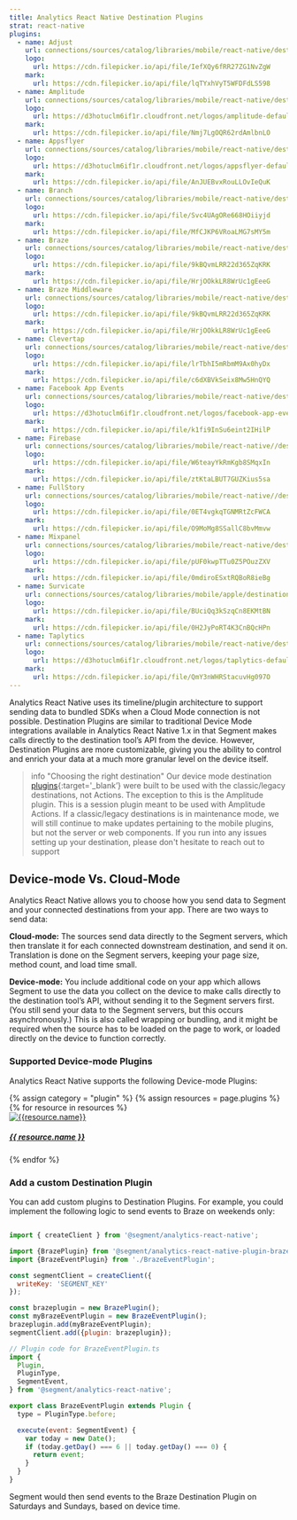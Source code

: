 ```yaml
---
title: Analytics React Native Destination Plugins
strat: react-native
plugins:
  - name: Adjust
    url: connections/sources/catalog/libraries/mobile/react-native/destination-plugins/adjust-react-native/
    logo:
      url: https://cdn.filepicker.io/api/file/IefXQy6fRR27ZG1NvZgW
    mark:
      url: https://cdn.filepicker.io/api/file/lqTYxhVyT5WFDFdLS598
  - name: Amplitude
    url: connections/sources/catalog/libraries/mobile/react-native/destination-plugins/amplitude-react-native/
    logo:
      url: https://d3hotuclm6if1r.cloudfront.net/logos/amplitude-default.svg
    mark:
      url: https://cdn.filepicker.io/api/file/Nmj7LgOQR62rdAmlbnLO
  - name: Appsflyer
    url: connections/sources/catalog/libraries/mobile/react-native/destination-plugins/appsflyer-react-native/
    logo:
      url: https://d3hotuclm6if1r.cloudfront.net/logos/appsflyer-default.svg
    mark:
      url: https://cdn.filepicker.io/api/file/AnJUEBvxRouLLOvIeQuK
  - name: Branch
    url: connections/sources/catalog/libraries/mobile/react-native/destination-plugins/branch-react-native/
    logo:
      url: https://cdn.filepicker.io/api/file/Svc4UAgORe668HOiiyjd
    mark:
      url: https://cdn.filepicker.io/api/file/MfCJKP6VRoaLMG7sMY5m
  - name: Braze
    url: connections/sources/catalog/libraries/mobile/react-native/destination-plugins/braze-react-native/
    logo:
      url: https://cdn.filepicker.io/api/file/9kBQvmLRR22d365ZqKRK
    mark:
      url: https://cdn.filepicker.io/api/file/HrjOOkkLR8WrUc1gEeeG
  - name: Braze Middleware
    url: connections/sources/catalog/libraries/mobile/react-native/destination-plugins/braze-middleware-react-native/
    logo:
      url: https://cdn.filepicker.io/api/file/9kBQvmLRR22d365ZqKRK
    mark:
      url: https://cdn.filepicker.io/api/file/HrjOOkkLR8WrUc1gEeeG
  - name: Clevertap
    url: connections/sources/catalog/libraries/mobile/react-native/destination-plugins/clevertap-react-native/
    logo:
      url: https://cdn.filepicker.io/api/file/lrTbhI5mRbmM9Ax0hyDx
    mark:
      url: https://cdn.filepicker.io/api/file/c6dXBVkSeix8Mw5HnQYQ
  - name: Facebook App Events
    url: connections/sources/catalog/libraries/mobile/react-native/destination-plugins/facebook-app-events-react-native/
    logo:
      url: https://d3hotuclm6if1r.cloudfront.net/logos/facebook-app-events-default.svg
    mark:
      url: https://cdn.filepicker.io/api/file/k1fi9InSu6eint2IHilP
  - name: Firebase
    url: connections/sources/catalog/libraries/mobile/react-native//destination-plugins/firebase-react-native/
    logo:
      url: https://cdn.filepicker.io/api/file/W6teayYkRmKgb8SMqxIn
    mark:
      url: https://cdn.filepicker.io/api/file/ztKtaLBUT7GUZKius5sa
  - name: FullStory
    url: connections/sources/catalog/libraries/mobile/react-native//destination-plugins/fullstory-react-native/
    logo:
      url: https://cdn.filepicker.io/api/file/0ET4vgkqTGNMRtZcFWCA
    mark:
      url: https://cdn.filepicker.io/api/file/O9MoMg8SSallC8bvMmvw
  - name: Mixpanel
    url: connections/sources/catalog/libraries/mobile/react-native/destination-plugins/mixpanel-react-native/
    logo:
      url: https://cdn.filepicker.io/api/file/pUF0kwpTTu0Z5POuzZXV
    mark:
      url: https://cdn.filepicker.io/api/file/0mdiroESxtRQBoR8ieBg
  - name: Survicate
    url: connections/sources/catalog/libraries/mobile/apple/destination-plugins/survicate-react-native/
    logo:
      url: https://cdn.filepicker.io/api/file/BUciQq3kSzqCn8EKMtBN
    mark:
      url: https://cdn.filepicker.io/api/file/0H2JyPoRT4K3CnBQcHPn
  - name: Taplytics
    url: connections/sources/catalog/libraries/mobile/react-native/destination-plugins/taplytics-react-native/
    logo:
      url: https://d3hotuclm6if1r.cloudfront.net/logos/taplytics-default.svg
    mark:
      url: https://cdn.filepicker.io/api/file/QmY3nWHRStacuvHg097O
---
```


Analytics React Native uses its timeline/plugin architecture to support sending data to bundled SDKs when a Cloud Mode connection is not possible. Destination Plugins are similar to traditional Device Mode integrations available in Analytics React Native 1.x in that Segment makes calls directly to the destination tool’s API from the device. However, Destination Plugins are more customizable, giving you the ability to control and enrich your data at a much more granular level on the device itself. 

> info "Choosing the right destination"
> Our device mode destination [plugins](https://segment.com/docs/connections/sources/catalog/libraries/mobile/react-native/react-native-plugin-architecture/){:target='_blank’} were built to be used with the classic/legacy destinations, not Actions. The exception to this is the Amplitude plugin. This is a session plugin meant to be used with Amplitude Actions. If a classic/legacy destinations is in maintenance mode, we will still continue to make updates pertaining to the mobile plugins, but not the server or web components.
> If you run into any issues setting up your destination, please don't hesitate to reach out to support 

## Device-mode Vs. Cloud-Mode 
Analytics React Native allows you to choose how you send data to Segment and your connected destinations from your app. There are two ways to send data:

**Cloud-mode:** The sources send data directly to the Segment servers, which then translate it for each connected downstream destination, and send it on. Translation is done on the Segment servers, keeping your page size, method count, and load time small.

**Device-mode:** You include additional code on your app which allows Segment to use the data you collect on the device to make calls directly to the destination tool’s API, without sending it to the Segment servers first. (You still send your data to the Segment servers, but this occurs asynchronously.) This is also called wrapping or bundling, and it might be required when the source has to be loaded on the page to work, or loaded directly on the device to function correctly.

### Supported Device-mode Plugins
Analytics React Native supports the following Device-mode Plugins: 

<div class="destinations-catalog">
<div class="destinations-catalog__section markdown" id="{{ category | slugify }}">
 <div class="flex flex--wrap waffle waffle--xlarge">
        {% assign category = "plugin" %}
        {% assign resources = page.plugins %}
        {% for resource in resources %}
          <div class="flex__column flex__column--6">
            <a class="thumbnail-integration flex flex--middle" href="{{ site.baseurl }}/{{ resource.url }}">
              <div class="thumbnail-integration__content">
                <div class="flex flex--wrap flex--middle waffle waffle--xlarge@medium">
                  <div class="flex__column flex__column--12 flex__column--2@medium thumbnail-integration__logo-wrapper">
                      <img class="thumbnail-integration__logo image" alt="{{resource.name}}" src="{{resource.mark.url}}" />
                  </div>
                  <h5 class="flex__column flex__column--12 flex__column--10@medium">{{ resource.name }}</h5>
                </div>
              </div>
            </a>
          </div>
        {% endfor %}
      </div>
    </div>
  </div>

### Add a custom Destination Plugin 

You can add custom plugins to Destination Plugins. For example, you could implement the following logic to send events to Braze on weekends only:

```js

import { createClient } from '@segment/analytics-react-native';

import {BrazePlugin} from '@segment/analytics-react-native-plugin-braze';
import {BrazeEventPlugin} from './BrazeEventPlugin';

const segmentClient = createClient({
  writeKey: 'SEGMENT_KEY'
});

const brazeplugin = new BrazePlugin();
const myBrazeEventPlugin = new BrazeEventPlugin();
brazeplugin.add(myBrazeEventPlugin);
segmentClient.add({plugin: brazeplugin});

// Plugin code for BrazeEventPlugin.ts
import {
  Plugin,
  PluginType,
  SegmentEvent,
} from '@segment/analytics-react-native';

export class BrazeEventPlugin extends Plugin {
  type = PluginType.before;

  execute(event: SegmentEvent) {
    var today = new Date();
    if (today.getDay() === 6 || today.getDay() === 0) {
      return event;
    }
  }
}
```

Segment would then send events to the Braze Destination Plugin on Saturdays and Sundays, based on device time.


